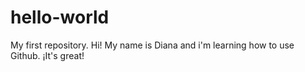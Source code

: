 # hello-world
My first repository. 
Hi! My name is Diana and i'm learning how to use Github. ¡It's great! 
